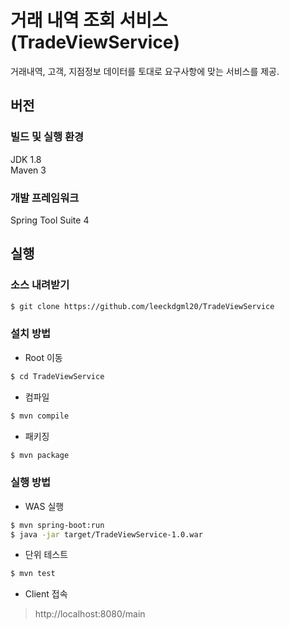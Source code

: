 # 거래 내역 조회 서비스 (TradeViewService)
거래내역, 고객, 지점정보 데이터를 토대로 요구사항에 맞는 서비스를 제공.

## 버전
### 빌드 및 실행 환경
JDK 1.8 </br>
Maven 3

### 개발 프레임워크
Spring Tool Suite 4

## 실행
### 소스 내려받기
```sh
$ git clone https://github.com/leeckdgml20/TradeViewService
```
### 설치 방법
- Root 이동
```sh
$ cd TradeViewService
```
- 컴파일
```sh
$ mvn compile
```
- 패키징
```sh
$ mvn package
```
### 실행 방법
- WAS 실행
```sh
$ mvn spring-boot:run
$ java -jar target/TradeViewService-1.0.war
```
- 단위 테스트
```sh
$ mvn test
```
- Client 접속
> http://localhost:8080/main

